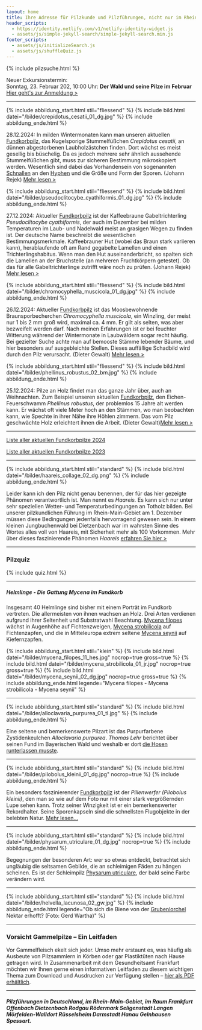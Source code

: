 ```yaml
---
layout: home
title: Ihre Adresse für Pilzkunde und Pilzführungen, nicht nur im Rhein-Main-Gebiet
header_scripts:
  - https://identity.netlify.com/v1/netlify-identity-widget.js
  - assets/js/simple-jekyll-search/simple-jekyll-search.min.js
footer_scripts:
  - assets/js/initializeSearch.js
  - assets/js/shuffleQuiz.js
---
```


{% include pilzsuche.html %}

Neuer Exkursionstermin:\
Sonntag, 23. Februar 202, 10:00 Uhr: **Der Wald und seine Pilze im Februar**\
[Hier geht's zur Anmeldung >](/termine)

- - -

{% include abbildung_start.html stil="fliessend" %}
{% include bild.html datei="/bilder/crepidotus_cesatii_01_dg.jpg" %}
{% include abbildung_ende.html %}

28.12.2024: In milden Wintermonaten kann man unseren aktuellen [Fundkorbpilz](AA "Glossar-"), das Kugelsporige Stummelfüßchen *Crepidotus cesatii*, an dünnen abgestorbenen Laubholzästchen finden. Dort wächst es meist gesellig bis büschelig. 
Da es jedoch mehrere sehr ähnlich aussehende Stummelfüßchen gibt, muss zur sicheren Bestimmung mikroskopiert werden. Wesentlich sind dabei das Vorhandensein von sogenannten [Schnallen](Schnallen "Glossar") an den [Hyphen](Hyphen "Glossar") und die Größe und Form der Sporen. (Johann Rejek) [Mehr lesen >](/pilze/crepidotus-cesatii-kugelsporiges-stummelfüßchen)

<div style="clear: both"></div>   

{% include abbildung_start.html stil="fliessend" %}
{% include bild.html datei="/bilder/pseudoclitocybe_cyathiformis_01_dg.jpg" %}
{% include abbildung_ende.html %}

27.12.2024: Aktueller [Fundkorbpilz](AA "Glossar-") ist der Kaffeebraune Gabeltrichterling *Pseudoclitocybe cyathiformis*, der auch im Dezember bei milden Temperaturen im Laub- und Nadelwald meist an grasigen Wegen zu finden ist. Der deutsche Name beschreibt die wesentlichen Bestimmungsmerkmale. Kaffeebrauner Hut (wobei das Braun stark variieren kann), herablaufende oft am Rand gegabelte Lamellen und einen Trichterlingshabitus. Wenn man den Hut auseinanderbricht, so spalten sich die Lamellen an der Bruchstelle (an mehreren Fruchtkörpern getestet). Ob das für alle Gabeltrichterlinge zutrifft wäre noch zu prüfen. (Johann Rejek) [Mehr lesen >](/pilze/pseudoclitocybe-cyathiformis-kaffeebrauner-gabeltrichterling)

<div style="clear: both"></div>  

{% include abbildung_start.html stil="fliessend" %}
{% include bild.html datei="/bilder/chromocyphella_muscicola_01_dg.jpg" %}
{% include abbildung_ende.html %}

26.12.2024: Aktueller [Fundkorbpilz](AA "Glossar-") ist das Moosbewohnende Braunsporbecherchen *Chromocyphella muscicola*, ein Winzling, der meist nur 1 bis 2 mm groß wird, maximal ca. 4 mm. Er gilt als selten, was aber bezweifelt werden darf. Nach meinen Erfahrungen ist er bei feuchter Witterung während der Wintermonate in Laubwäldern sogar recht häufig. Bei gezielter Suche achte man auf bemooste Stämme lebender Bäume, und hier besonders auf ausgebleichte Stellen. Dieses auffällige Schadbild wird durch den Pilz verursacht. (Dieter Gewalt) [Mehr lesen >](/pilze/chromocyphella-muscicola-moosbewohnendes-braunsporbecherchen)

<div style="clear:  both"></div>

{% include abbildung_start.html stil="fliessend" %}
{% include bild.html datei="/bilder/phellinus_robustus_02_bm.jpg" %}
{% include abbildung_ende.html %}

25.12.2024: Pilze an Holz findet man das ganze Jahr über, auch an Weihnachten. Zum Beispiel unseren aktuellen [Fundkorbpilz](AA "Glossar-"), den Eichen-Feuerschwamm *Phellinus robustus*, der problemlos 15 Jahre alt werden kann. Er wächst oft viele Meter hoch an den Stämmen, wo man beobachten kann, wie Spechte in ihrer Nähe ihre Höhlen zimmern. Das vom Pilz geschwächte Holz erleichtert ihnen die Arbeit. (Dieter Gewalt)[Mehr lesen >](/pilze/phellinus-robustus-eichen-feuerschwamm)

<div style="clear:  both"></div>

- - -

[Liste aller aktuellen Fundkorbpilze 2024](/artikel/liste-aller-aktuellen-fundkorbpilze-2024.html)

[Liste aller aktuellen Fundkorbpilze 2023](/artikel/liste-aller-aktuellen-fundkorbpilze-2023.html)

- - -

{% include abbildung_start.html stil="standard" %}
{% include bild.html datei="/bilder/haareis_collage_02_dg.png" %}
{% include abbildung_ende.html %}

Leider kann ich den Pilz nicht genau benennen, der für das hier gezeigte Phänomen verantwortlich ist. Man nennt es *Haareis.* Es kann sich nur unter sehr speziellen Wetter- und Temperaturbedingungen an Totholz bilden. Bei unserer pilzkundlichen Führung im Rhein-Main-Gebiet am 1. Dezember müssen diese Bedingungen jedenfalls hervorragend gewesen sein. In einem kleinen Jungbuchenwald bei Dietzenbach war im wahrsten Sinne des Wortes alles voll von Haareis, mit Sicherheit mehr als 100 Vorkommen. Mehr über dieses faszinierende Phänomen *Haareis* [erfahren Sie hier >](/artikel/haareis) 

- - -

### Pilzquiz

{% include quiz.html %}

- - -

##### Helmlinge - Die Gattung *Mycena* im Fundkorb

Insgesamt 40 Helmlinge sind bisher mit einem Porträt im Fundkorb vertreten. Die allermeisten von ihnen wachsen an Holz. Drei Arten verdienen aufgrund ihrer Seltenheit und Substratwahl Beachtung. [Mycena filopes](/pilze/mycena-filopes-zerbrechlicher-fadenhelmling) wächst in Augenhöhe auf Fichtenzweigen, [Mycena strobilicola](/pilze/mycena-strobilicola-fichtenzapfenhelmling) auf Fichtenzapfen, und die in Mitteleuropa extrem seltene [Mycena seynii](/pilze/mycena-seynii-mediterraner-kiefernzapfenhelmling) auf Kiefernzapfen.

{% include abbildung_start.html stil="klein" %}
{% include bild.html datei="/bilder/mycena_filopes_11_hes.jpg" nocrop=true gross=true %}
{% include bild.html datei="/bilder/mycena_strobilicola_01_jr.jpg" nocrop=true gross=true %}
{% include bild.html datei="/bilder/mycena_seynii_02_dg.jpg" nocrop=true gross=true %}
{% include abbildung_ende.html legende="Mycena filopes - Mycena strobilicola - Mycena seynii" %}

- - -

{% include abbildung_start.html stil="standard" %}
{% include bild.html datei="/bilder/alloclavaria_purpurea_01_tl.jpg" %}
{% include abbildung_ende.html %}

Eine seltene und bemerkenswerte Pilzart ist das Purpurfarbene Zystidenkeulchen *Alloclavaria purpurea*. *Thomas Lehr* berichtet über seinen Fund im Bayerischen Wald und weshalb er dort [die Hosen runterlassen musste](/pilze/alloclavaria-purpurea-purpurfarbenes-zystidenkeulchen).

- - -

{% include abbildung_start.html stil="standard" %}
{% include bild.html datei="/bilder/pilobolus_kleinii_01_dg.jpg" nocrop=true %}
{% include abbildung_ende.html %}

Ein besonders faszinierender [Fundkorbpilz](AA "Glossar-") ist der *Pillenwerfer (Pilobolus kleinii)*, den man so wie auf dem Foto nur mit einer stark vergrößernden Lupe sehen kann. Trotz seiner Winzigkeit ist er ein bemerkenswerter Rekordhalter. Seine Sporenkapseln sind die schnellsten Flugobjekte in der belebten Natur. [Mehr lesen...](/pilze/pilobolus-kleinii-pillenwerfer)

- - -

{% include abbildung_start.html stil="standard" %}
{% include bild.html datei="/bilder/physarum_utriculare_01_dg.jpg" nocrop=true %}
{% include abbildung_ende.html %}

Begegnungen der besonderen Art: wer so etwas entdeckt, betrachtet sich ungläubig die seltsamen Gebilde, die an schleimigen Fäden zu hängen scheinen. Es ist der Schleimpilz [Physarum utriculare](/pilze/physarum-utriculare-fadenfruchtschleimpilz), der bald seine Farbe verändern wird.

- - -

{% include abbildung_start.html stil="standard" %}
{% include bild.html datei="/bilder/helvella_lacunosa_02_gw.jpg" %}
{% include abbildung_ende.html legende="Ob sich die Biene von der <a href='/pilze/helvella-lacunosa-grubenlorchel'>Grubenlorchel</a> Nektar erhofft?  (Foto: Gerd Wartha)" %}

- - -

### Vorsicht Gammelpilze – Ein Leitfaden

Vor Gammelfleisch ekelt sich jeder. Umso mehr erstaunt es, was häufig als Ausbeute von Pilzsammlern in Körben oder gar Plastiktüten nach Hause getragen wird. In Zusammenarbeit mit dem Gesundheitsamt Frankfurt möchten wir Ihnen gerne einen informativen Leitfaden zu diesem wichtigen Thema zum Download und Ausdrucken zur Verfügung stellen – [hier als PDF erhältlich](/assets/docs/Fundkorb.de-Gammelpilze.pdf).

- - -

##### Pilzführungen in Deutschland, im Rhein-Main-Gebiet, im Raum Frankfurt Offenbach Dietzenbach Rodgau Rödermark Seligenstadt Langen Mörfelden-Walldort Rüsselsheim Darmstadt Hanau Gelnhausen Spessart.